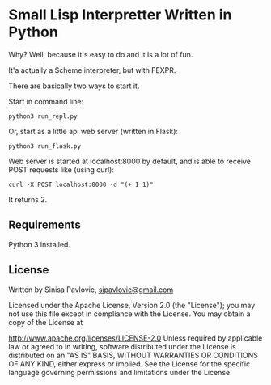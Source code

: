 
Small Lisp Interpretter Written in Python
=========================================

Why? Well, because it's easy to do and it is a lot of fun.

It'a actually a Scheme interpreter, but with FEXPR.

There are basically two ways to start it.

Start in command line:

```
python3 run_repl.py
```

Or, start as a little api web server (written in Flask):

```
python3 run_flask.py
```

Web server is started at localhost:8000 by default, and is able to receive POST requests like (using curl):

```
curl -X POST localhost:8000 -d "(+ 1 1)"
```

It returns 2.



Requirements
------------
Python 3 installed.


License
-------

Written by Sinisa Pavlovic, sipavlovic@gmail.com

Licensed under the Apache License, Version 2.0 (the "License"); you may not use this file except in compliance with the License. You may obtain a copy of the License at

 http://www.apache.org/licenses/LICENSE-2.0
Unless required by applicable law or agreed to in writing, software distributed under the License is distributed on an "AS IS" BASIS, WITHOUT WARRANTIES OR CONDITIONS OF ANY KIND, either express or implied. See the License for the specific language governing permissions and limitations under the License.




